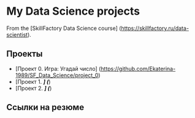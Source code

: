 # My Data Science projects

From the [SkillFactory Data Science course] (https://skillfactory.ru/data-scientist).

## Проекты

* [Проект 0. Игра: Угадай число] (https://github.com/Ekaterina-1989/SF_Data_Science/project_0)
* [Проект 1. ___] (___)
* [Проект 2. ___] (___)

## Ссылки на резюме
